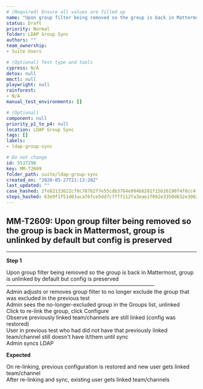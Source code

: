 ```yaml
---
# (Required) Ensure all values are filled up
name: "Upon group filter being removed so the group is back in Mattermost, group is unlinked by default but config is preserved"
status: Draft
priority: Normal
folder: LDAP Group Sync
authors: ""
team_ownership: 
- Suite Users

# (Optional) Test type and tools
cypress: N/A
detox: null
mmctl: null
playwright: null
rainforest: 
- N/A
manual_test_environments: []

# (Optional)
component: null
priority_p1_to_p4: null
location: LDAP Group Sync
tags: []
labels: 
- ldap-group-sync

# Do not change
id: 5537290
key: MM-T2609
folder_path: suite/ldap-group-sync
created_on: "2020-05-27T21:13:20Z"
last_updated: ""
case_hashed: 2fe82133622cf0c787b2f7e55cdb3764e994b6201f15b26190f4f0cc4f36ca87aa318d03e17a468fbde76d8ed40672b7
steps_hashed: 63e9f1f51d03acaf6fce5dd7c7fff112fa3eae1f092e3350d632e30623a1400cd7e9bfa2b0f3d98ce7e1c4cc621fecff
---
```


## MM-T2609: Upon group filter being removed so the group is back in Mattermost, group is unlinked by default but config is preserved

---

**Step 1**

Upon group filter being removed so the group is back in Mattermost, group is unlinked by default but config is preserved\
————————————————————————————\
Admin adjusts or removes group filter to no longer exclude the group that was excluded in the previous test\
Admin sees the no-longer-excluded group in the Groups list, unlinked\
Click to re-link the group, click Configure\
Observe previously linked team/channels are still linked (config was restored)\
User in previous test who had did not have that previously linked team/channel still doesn't have it/them until sync\
Admin syncs LDAP

**Expected**

On re-linking, previous configuration is restored and new user gets linked team/channel\
After re-linking and sync, existing user gets linked team/channels
